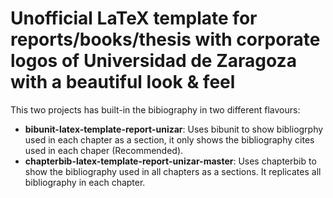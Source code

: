 # Unofficial LaTeX template for reports/books/thesis with corporate logos of Universidad de Zaragoza with a beautiful look & feel 

This two projects has built-in the bibiography in two different flavours:

- **bibunit-latex-template-report-unizar**: Uses bibunit to show bibliogrphy used in each chapter as a section, it only shows the bibliography cites used in each chaper (Recommended).
- **chapterbib-latex-template-report-unizar-master**: Uses chapterbib to show the bibliography used in all chapters as a sections. It replicates all bibliography in each chapter.
